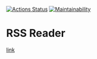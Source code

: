 [![Actions Status](https://github.com/baseven/project-lvl3/workflows/build/badge.svg)](https://github.com/baseven/project-lvl3/actions) [![Maintainability](https://api.codeclimate.com/v1/badges/5a88362ba10802df1e4b/maintainability)](https://codeclimate.com/github/baseven/project-lvl3/maintainability)

# RSS Reader
[link](https://project-lvl3.vercel.app/)